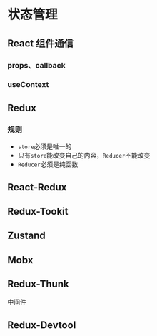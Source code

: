 # 状态管理

## React 组件通信

### props、callback

### useContext

## Redux

### 规则

- `store`必须是唯一的
- 只有`store`能改变自己的内容，`Reducer`不能改变
- `Reducer`必须是纯函数

## React-Redux

## Redux-Tookit

## Zustand

## Mobx

## Redux-Thunk

中间件

## Redux-Devtool

